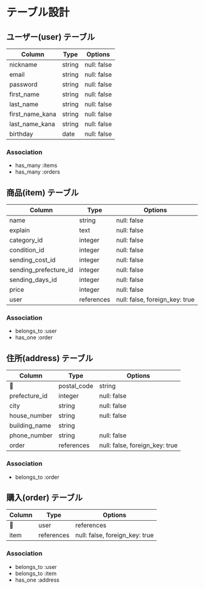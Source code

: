 # テーブル設計

## ユーザー(user) テーブル

| Column             | Type        | Options                         |
| ------             | ----------  | ------------------------------- |
| nickname           | string      | null: false                     |
| email              | string      | null: false                     |
| password           | string      | null: false                     |
| first_name         | string      | null: false                     |
| last_name          | string      | null: false                     |
| first_name_kana    | string      | null: false                     |
| last_name_kana     | string      | null: false                     |
| birthday           | date        | null: false                     |

### Association

- has_many :items
- has_many :orders

## 商品(item) テーブル

| Column                | Type        | Options                         |
| ------                | ----------  | ------------------------------- |
| name                  | string      | null: false                     |
| explain               | text        | null: false                     |
| category_id           | integer     | null: false                     |
| condition_id          | integer     | null: false                     |
| sending_cost_id       | integer     | null: false                     |
| sending_prefecture_id | integer     | null: false                     |
| sending_days_id       | integer     | null: false                     |
| price                 | integer     | null: false                     |
| user                  | references  | null: false, foreign_key: true  |

### Association

- belongs_to :user
- has_one :order

## 住所(address) テーブル

| Column                | Type        | Options                         |
| ------                | ----------  | ------------------------------- |
| postal_code           | string      | null: false                     |
| prefecture_id         | integer     | null: false                     |
| city                  | string      | null: false                     |
| house_number          | string      | null: false                     |
| building_name         | string      |                                 |
| phone_number          | string      | null: false                     |
| order                 | references  | null: false, foreign_key: true  |

### Association

- belongs_to :order

## 購入(order) テーブル

| Column             | Type        | Options                         |
| ------             | ----------  | ------------------------------- |
| user               | references  | null: false, foreign_key: true  |
| item               | references  | null: false, foreign_key: true  |

### Association

- belongs_to :user
- belongs_to :item
- has_one :address